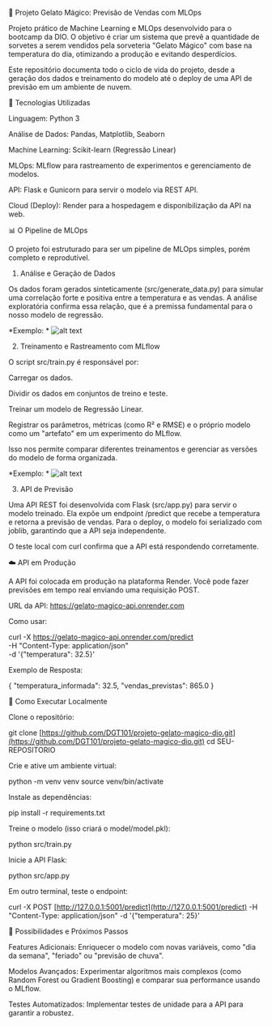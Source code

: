 🍦 Projeto Gelato Mágico: Previsão de Vendas com MLOps

Projeto prático de Machine Learning e MLOps desenvolvido para o bootcamp da DIO. O objetivo é criar um sistema que prevê a quantidade de sorvetes a serem vendidos pela sorveteria "Gelato Mágico" com base na temperatura do dia, otimizando a produção e evitando desperdícios.

Este repositório documenta todo o ciclo de vida do projeto, desde a geração dos dados e treinamento do modelo até o deploy de uma API de previsão em um ambiente de nuvem.

🚀 Tecnologias Utilizadas

Linguagem: Python 3

Análise de Dados: Pandas, Matplotlib, Seaborn

Machine Learning: Scikit-learn (Regressão Linear)

MLOps: MLflow para rastreamento de experimentos e gerenciamento de modelos.

API: Flask e Gunicorn para servir o modelo via REST API.

Cloud (Deploy): Render para a hospedagem e disponibilização da API na web.

📊 O Pipeline de MLOps

O projeto foi estruturado para ser um pipeline de MLOps simples, porém completo e reprodutível.

1. Análise e Geração de Dados

Os dados foram gerados sinteticamente (src/generate_data.py) para simular uma correlação forte e positiva entre a temperatura e as vendas. A análise exploratória confirma essa relação, que é a premissa fundamental para o nosso modelo de regressão.

*Exemplo: *
![alt text](image.png)

2. Treinamento e Rastreamento com MLflow

O script src/train.py é responsável por:

Carregar os dados.

Dividir os dados em conjuntos de treino e teste.

Treinar um modelo de Regressão Linear.

Registrar os parâmetros, métricas (como R² e RMSE) e o próprio modelo como um "artefato" em um experimento do MLflow.

Isso nos permite comparar diferentes treinamentos e gerenciar as versões do modelo de forma organizada.

*Exemplo: *
![alt text](image-1.png)

3. API de Previsão

Uma API REST foi desenvolvida com Flask (src/app.py) para servir o modelo treinado. Ela expõe um endpoint /predict que recebe a temperatura e retorna a previsão de vendas. Para o deploy, o modelo foi serializado com joblib, garantindo que a API seja independente.

O teste local com curl confirma que a API está respondendo corretamente.

☁️ API em Produção

A API foi colocada em produção na plataforma Render. Você pode fazer previsões em tempo real enviando uma requisição POST.

URL da API: https://gelato-magico-api.onrender.com

Como usar:

curl -X https://gelato-magico-api.onrender.com/predict \
     -H "Content-Type: application/json" \
     -d '{"temperatura": 32.5}'


Exemplo de Resposta:

{
  "temperatura_informada": 32.5,
  "vendas_previstas": 865.0
}


🔧 Como Executar Localmente

Clone o repositório:

git clone [https://github.com/DGT101/projeto-gelato-magico-dio.git](https://github.com/DGT101/projeto-gelato-magico-dio.git)
cd SEU-REPOSITORIO


Crie e ative um ambiente virtual:

python -m venv venv
source venv/bin/activate


Instale as dependências:

pip install -r requirements.txt


Treine o modelo (isso criará o model/model.pkl):

python src/train.py


Inicie a API Flask:

python src/app.py


Em outro terminal, teste o endpoint:

curl -X POST [http://127.0.0.1:5001/predict](http://127.0.0.1:5001/predict) -H "Content-Type: application/json" -d '{"temperatura": 25}'


🔮 Possibilidades e Próximos Passos

Features Adicionais: Enriquecer o modelo com novas variáveis, como "dia da semana", "feriado" ou "previsão de chuva".

Modelos Avançados: Experimentar algoritmos mais complexos (como Random Forest ou Gradient Boosting) e comparar sua performance usando o MLflow.

Testes Automatizados: Implementar testes de unidade para a API para garantir a robustez.

